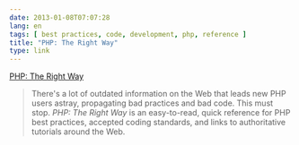 ```yaml
---
date: 2013-01-08T07:07:28
lang: en
tags: [ best practices, code, development, php, reference ]
title: "PHP: The Right Way"
type: link
---
```


[PHP: The Right Way](http://www.phptherightway.com/)

> There's a lot of outdated information on the Web that leads new PHP
> users astray, propagating bad practices and bad code. This must stop.
> *PHP: The Right Way* is an easy-to-read, quick reference for PHP best
> practices, accepted coding standards, and links to authoritative
> tutorials around the Web.

